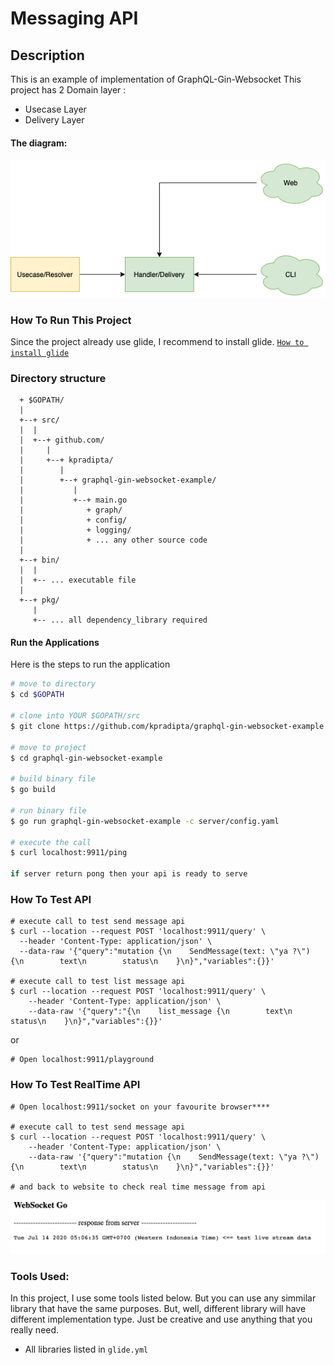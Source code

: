# Messaging API

## Description
This is an example of implementation of GraphQL-Gin-Websocket
This project has  2 Domain layer :
 * Usecase Layer  
 * Delivery Layer

#### The diagram:

![Alt text](screenshot/architecture.png?raw=true "Title")

### How To Run This Project
Since the project already use glide, I recommend to install glide.
[`How to install glide`](https://glide.sh/)

### Directory structure

```
  + $GOPATH/
  |
  +--+ src/
  |  |
  |  +--+ github.com/
  |     |
  |     +--+ kpradipta/
  |        |
  |        +--+ graphql-gin-websocket-example/
  |           |
  |           +--+ main.go
  |              + graph/
  |              + config/
  |              + logging/
  |              + ... any other source code
  |
  +--+ bin/
  |  |
  |  +-- ... executable file
  |
  +--+ pkg/
     |
     +-- ... all dependency_library required

```

#### Run the Applications
Here is the steps to run the application

```bash
# move to directory
$ cd $GOPATH

# clone into YOUR $GOPATH/src
$ git clone https://github.com/kpradipta/graphql-gin-websocket-example.git

# move to project
$ cd graphql-gin-websocket-example

# build binary file
$ go build

# run binary file
$ go run graphql-gin-websocket-example -c server/config.yaml

# execute the call 
$ curl localhost:9911/ping

if server return pong then your api is ready to serve
```

### How To Test API
```
# execute call to test send message api
$ curl --location --request POST 'localhost:9911/query' \
  --header 'Content-Type: application/json' \
  --data-raw '{"query":"mutation {\n    SendMessage(text: \"ya ?\") {\n        text\n        status\n    }\n}","variables":{}}'

# execute call to test list message api
$ curl --location --request POST 'localhost:9911/query' \
    --header 'Content-Type: application/json' \
    --data-raw '{"query":"{\n    list_message {\n        text\n        status\n    }\n}","variables":{}}'

```

or 

```
# Open localhost:9911/playground
```
### How To Test RealTime API

```
# Open localhost:9911/socket on your favourite browser****

# execute call to test send message api
$ curl --location --request POST 'localhost:9911/query' \
    --header 'Content-Type: application/json' \
    --data-raw '{"query":"mutation {\n    SendMessage(text: \"ya ?\") {\n        text\n        status\n    }\n}","variables":{}}'

# and back to website to check real time message from api
```
![Alt text](screenshot/ss2.png)

### Tools Used:
In this project, I use some tools listed below. But you can use any simmilar library that have the same purposes. But, well, different library will have different implementation type. Just be creative and use anything that you really need. 

- All libraries listed in `glide.yml`

